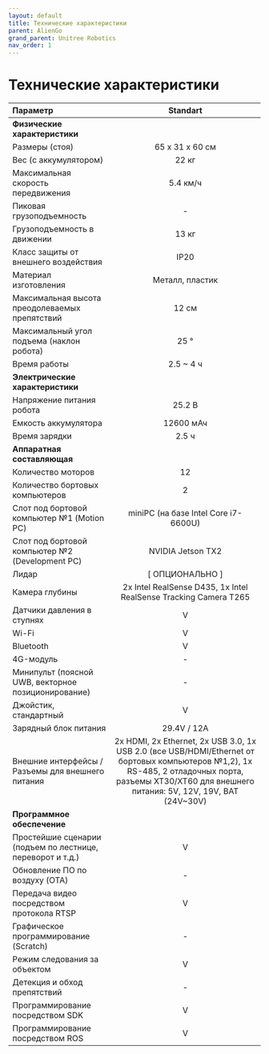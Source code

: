 ```yaml
---
layout: default
title: Технические характеристики
parent: AlienGo
grand_parent: Unitree Robotics
nav_order: 1
---
```


# Технические характеристики

| **Параметр**                                               | **Standart**                                                                                                                                                                                          |
|:-----------------------------------------------------------|:-----------------------------------------------------------------------------------------------------------------------------------------------------------------------------------------------------:|
|      **Физические характеристики**                           |                                                                                                                                                                                                       |
| Размеры (стоя)                                             | 65 x 31 x 60 см                                                                                                                                                                                       |
| Вес (с аккумулятором)                                      | 22 кг                                                                                                                                                                                                 |
| Максимальная скорость передвижения                         | 5.4 км/ч                                                                                                                                                                                              |
| Пиковая грузоподъемность                                   | -                                                                                                                                                                                                     |
| Грузоподъемность в движении                                | 13 кг                                                                                                                                                                                                 |
| Класс защиты от внешнего воздействия                       | IP20                                                                                                                                                                                                  |
| Материал изготовления                                      | Металл, пластик                                                                                                                                                                                       |
| Максимальная высота преодолеваемых препятствий             | 12 см                                                                                                                                                                                                 |
| Максимальный угол подъема (наклон робота)                  | 25 °                                                                                                                                                                                                  |
| Время работы                                               | 2.5 ~ 4 ч                                                                                                                                                                                             |
|      **Электрические характеристики**                       |                                                                                                                                                                                                       |
| Напряжение питания робота                                  | 25.2 В                                                                                                                                                                                                |
| Емкость аккумулятора                                       | 12600 мАч                                                                                                                                                                                             |
| Время зарядки                                              | 2.5 ч                                                                                                                                                                                                 |
|      **Аппаратная составляющая**                            |                                                                                                                                                                                                       |
| Количество моторов                                         | 12                                                                                                                                                                                                    |
| Количество бортовых компьютеров                            | 2                                                                                                                                                                                                     |
| Слот под бортовой компьютер №1 (Motion PC)                 | miniPC (на базе Intel Сore i7-6600U)                                                                                                                                                                  |
| Слот под бортовой компьютер №2 (Development PC)            | NVIDIA Jetson TX2                                                                                                                                                                                     |
| Лидар                                                      | [ ОПЦИОНАЛЬНО ]                                                                                                                                                                                       |
| Камера глубины                                             | 2x Intel RealSense D435, 1x Intel RealSense Tracking Camera T265                                                                                                                                      |
| Датчики давления в ступнях                                 | V                                                                                                                                                                                                     |
| Wi-Fi                                                      | V                                                                                                                                                                                                     |
| Bluetooth                                                  | V                                                                                                                                                                                                     |
| 4G-модуль                                                  | -                                                                                                                                                                                                     |
| Минипульт (поясной UWB, векторное позиционирование)        | -                                                                                                                                                                                                     |
| Джойстик, стандартный                                      | V                                                                                                                                                                                                     |
| Зарядный блок питания                                      | 29.4V / 12A                                                                                                                                                                                           |
| Внешние интерфейсы / Разъемы для внешнего питания          | 2x HDMI, 2x Ethernet, 2x USB 3.0, 1x USB 2.0 (все USB/HDMI/Ethernet от бортовых компьютеров №1,2), 1x RS-485, 2 отладочных порта, разъемы XT30/XT60 для внешнего питания: 5V, 12V, 19V, BAT (24V~30V) |
|      **Программное обеспечение**                            |                                                                                                                                                                                                       |
| Простейшие сценарии (подъем по лестнице, переворот и т.д.) | V                                                                                                                                                                                                     |
| Обновление ПО по воздуху (OTA)                             | -                                                                                                                                                                                                     |
| Передача видео посредством протокола RTSP                  | V                                                                                                                                                                                                     |
| Графическое программирование (Scratch)                     | -                                                                                                                                                                                                     |
| Режим следования за объектом                               | V                                                                                                                                                                                                     |
| Детекция и обход препятствий                               | -                                                                                                                                                                                                     |
| Программирование посредством SDK                           | V                                                                                                                                                                                                     |
| Программирование посредством ROS                           | V                                                                                                                                                                                                     |


